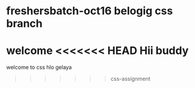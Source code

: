 # freshersbatch-oct16 belogig css branch
welcome
<<<<<<< HEAD
Hii buddy
=======
welcome to css
hlo gelaya
>>>>>>> css-assignment
